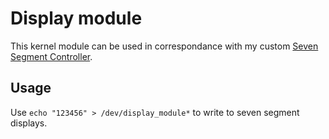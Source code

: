 # Display module
This kernel module can be used in correspondance with my custom [Seven Segment Controller](https://github.com/JVKran/Configurable-Reaction-Meter/tree/main/components/seven_segment_controller). 

## Usage
Use ```echo "123456" > /dev/display_module*``` to write to seven segment displays.
